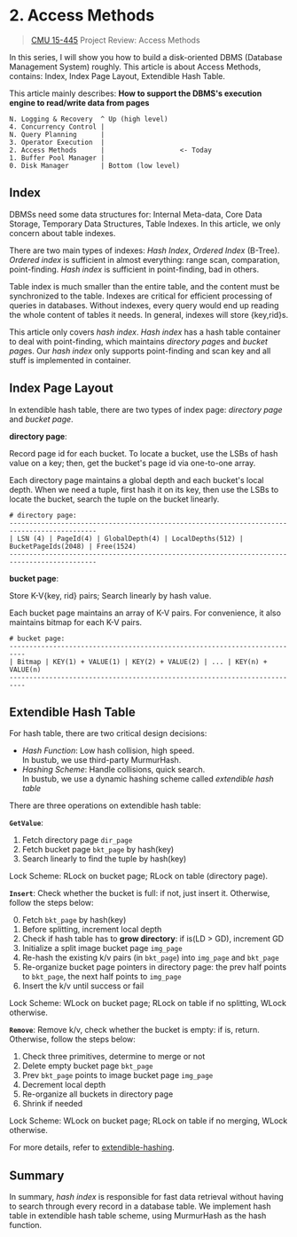 # 2. Access Methods

> [CMU 15-445](https://15445.courses.cs.cmu.edu/fall2021/) Project Review: Access Methods

In this series, I will show you how to build a disk-oriented DBMS (Database Management System) roughly. This article is about Access Methods, contains: Index, Index Page Layout, Extendible Hash Table.

This article mainly describes: **How to support the DBMS's execution engine to read/write data from pages**

```
N. Logging & Recovery  ^ Up (high level)
4. Concurrency Control |
N. Query Planning      |
3. Operator Execution  |
2. Access Methods      |                   <- Today
1. Buffer Pool Manager |
0. Disk Manager        | Bottom (low level)
```

## Index

DBMSs need some data structures for: Internal Meta-data, Core Data Storage, Temporary Data Structures, Table Indexes. In this article, we only concern about table indexes.

There are two main types of indexes: *Hash Index*, *Ordered Index* (B-Tree). *Ordered index* is sufficient in almost everything: range scan, comparation, point-finding. *Hash index* is sufficient in point-finding, bad in others.

Table index is much smaller than the entire table, and the content must be synchronized to the table. Indexes are critical for efficient processing of queries in databases. Without indexes, every query would end up reading the whole content of tables it needs. In general, indexes will store {key,rid}s.

This article only covers *hash index*. *Hash index* has a hash table container to deal with point-finding, which maintains *directory page*s and *bucket page*s. Our *hash index* only supports point-finding and scan key and all stuff is implemented in container.

## Index Page Layout

In extendible hash table, there are two types of index page: *directory page* and *bucket page*.

**directory page**:

Record page id for each bucket. To locate a bucket, use the LSBs of hash value on a key; then, get the bucket's page id via one-to-one array.

Each directory page maintains a global depth and each bucket's local depth. When we need a tuple, first hash it on its key, then use the LSBs to locate the bucket, search the tuple on the bucket linearly.

```
# directory page:
--------------------------------------------------------------------------------------------
| LSN (4) | PageId(4) | GlobalDepth(4) | LocalDepths(512) | BucketPageIds(2048) | Free(1524)
--------------------------------------------------------------------------------------------
```

**bucket page**:

Store K-V{key, rid} pairs; Search linearly by hash value.

Each bucket page maintains an array of K-V pairs. For convenience, it also maintains bitmap for each K-V pairs.

```
# bucket page:
--------------------------------------------------------------------------
| Bitmap | KEY(1) + VALUE(1) | KEY(2) + VALUE(2) | ... | KEY(n) + VALUE(n)
--------------------------------------------------------------------------
```

## Extendible Hash Table

For hash table, there are two critical design decisions:
* *Hash Function*: Low hash collision, high speed.<br/>
  In bustub, we use third-party MurmurHash.
* *Hashing Scheme*: Handle collisions, quick search.<br/>
  In bustub, we use a dynamic hashing scheme called *extendible hash table*

There are three operations on extendible hash table:

**`GetValue`**:

1. Fetch directory page `dir_page`
2. Fetch bucket page `bkt_page` by hash(key)
3. Search linearly to find the tuple by hash(key)

Lock Scheme: RLock on bucket page; RLock on table (directory page).

**`Insert`**: Check whether the bucket is full: if not, just insert it. Otherwise, follow the steps below:

0. Fetch `bkt_page` by hash(key)
1. Before splitting, increment local depth
2. Check if hash table has to **grow directory**: if is(LD > GD), increment GD
3. Initialize a split image bucket page `img_page`
4. Re-hash the existing k/v pairs (in `bkt_page`) into `img_page` and `bkt_page`
5. Re-organize bucket page pointers in directory page: the prev half points to `bkt_page`, the next half points to `img_page`
6. Insert the k/v until success or fail

Lock Scheme: WLock on bucket page; RLock on table if no splitting, WLock otherwise.

**`Remove`**: Remove k/v, check whether the bucket is empty: if is, return. Otherwise, follow the steps below:

1. Check three primitives, determine to merge or not
2. Delete empty bucket page `bkt_page`
3. Prev `bkt_page` points to image bucket page `img_page`
4. Decrement local depth
5. Re-organize all buckets in directory page
6. Shrink if needed

Lock Scheme: WLock on bucket page; RLock on table if no merging, WLock otherwise.

For more details, refer to [extendible-hashing](https://github.com/nitish6174/extendible-hashing).

## Summary

In summary, *hash index* is responsible for fast data retrieval without having to search through every record in a database table. We implement hash table in extendible hash table scheme, using MurmurHash as the hash function.

